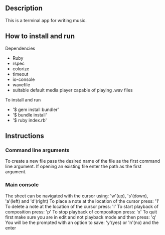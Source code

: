 
## Description

This is a terminal app for writing music.



## How to install and run

Dependencies
- Ruby
- rspec
- colorize
- timeout
- io-console
- wavefile
- suitable default media player capable of playing .wav files


To install and run
- '$ gem install bundler'
- '$ bundle install'
- '$ ruby index.rb'


## Instructions

### Command line arguments

To create a new file pass the desired name of the file as the first command line argument. If opening an existing file enter the path as the first argument.

### Main console

The sheet can be navigated with the cursor using: 'w'(up), 's'(down), 'a'(left) and 'd'(right)
To place a note at the location of the cursor press: '1'
To delete a note at the location of the cursor press: 'l'
To start playback of composition press: 'p'
To stop playback of compositopn press: 'x'
To quit first make sure you are in edit and not playback mode and then press: 'q'
You will be the prompted with an option to save: 'y'(yes) or 'n'(no) and the enter